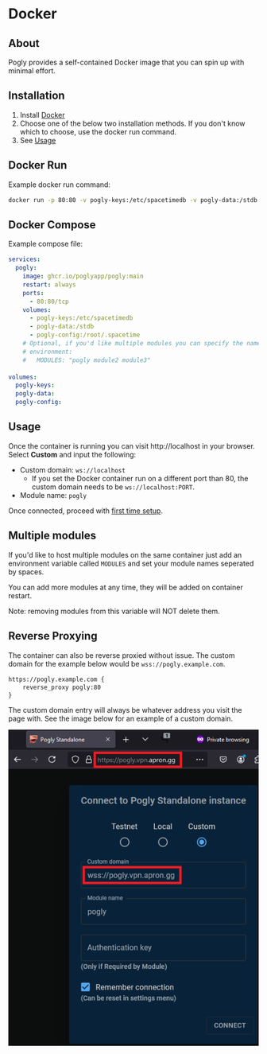 # Docker
## About
Pogly provides a self-contained Docker image that you can spin up with minimal effort.

## Installation
1. Install [Docker](https://docs.docker.com/engine/install/)
2. Choose one of the below two installation methods. If you don't know which to choose, use the docker run command.
3. See [Usage](#usage)

## Docker Run
Example docker run command:
```bash
docker run -p 80:80 -v pogly-keys:/etc/spacetimedb -v pogly-data:/stdb ghcr.io/poglyapp/pogly:main
```

## Docker Compose
Example compose file:
```yaml
services:
  pogly:
    image: ghcr.io/poglyapp/pogly:main
    restart: always
    ports:
      - 80:80/tcp
    volumes:
      - pogly-keys:/etc/spacetimedb
      - pogly-data:/stdb
      - pogly-config:/root/.spacetime
    # Optional, if you'd like multiple modules you can specify the names here, space seperated
    # environment:
    #   MODULES: "pogly module2 module3"

volumes:
  pogly-keys:
  pogly-data:
  pogly-config:
```

## Usage
Once the container is running you can visit http://localhost in your browser. Select **Custom** and input the following:
- Custom domain: `ws://localhost`
    - If you set the Docker container run on a different port than 80, the custom domain needs to be `ws://localhost:PORT`.
- Module name: `pogly`

Once connected, proceed with [first time setup](/use/firstTimeSetup.md).

## Multiple modules
If you'd like to host multiple modules on the same container just add an environment variable called `MODULES` and set your module names seperated by spaces.

You can add more modules at any time, they will be added on container restart.

Note: removing modules from this variable will NOT delete them.

## Reverse Proxying
The container can also be reverse proxied without issue. The custom domain for the example below would be `wss://pogly.example.com`.
```caddyfile
https://pogly.example.com {
    reverse_proxy pogly:80
}
```

The custom domain entry will always be whatever address you visit the page with. See the image below for an example of a custom domain.

![img.png](../assets/docker_address.png)


